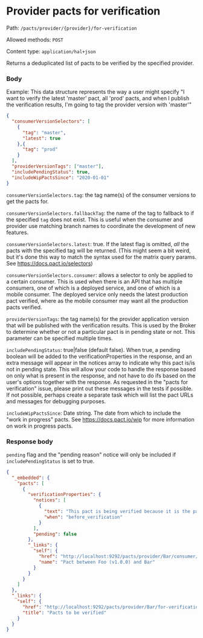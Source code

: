 # Provider pacts for verification

Path: `/pacts/provider/{provider}/for-verification`

Allowed methods: `POST`

Content type: `application/hal+json`

Returns a deduplicated list of pacts to be verified by the specified provider.

### Body

Example: This data structure represents the way a user might specify "I want to verify the latest 'master' pact, all 'prod' pacts, and when I publish the verification results, I'm going to tag the provider version with 'master'"


```json
{
  "consumerVersionSelectors": [
    {
      "tag": "master",
      "latest": true
    },{
      "tag": "prod"
    }
  ],
  "providerVersionTags": ["master"],
  "includePendingStatus": true,
  "includeWipPactsSince": "2020-01-01"
}
```

`consumerVersionSelectors.tag`: the tag name(s) of the consumer versions to get the pacts for.

`consumerVersionSelectors.fallbackTag`: the name of the tag to fallback to if the specified `tag` does not exist. This is useful when the consumer and provider use matching branch names to coordinate the development of new features.

`consumerVersionSelectors.latest`: true. If the latest flag is omitted, *all* the pacts with the specified tag will be returned. (This might seem a bit weird, but it's done this way to match the syntax used for the matrix query params. See https://docs.pact.io/selectors)

`consumerVersionSelectors.consumer`: allows a selector to only be applied to a certain consumer. This is used when there is an API that has multiple consumers, one of which is a deployed service, and one of which is a mobile consumer. The deployed service only needs the latest production pact verified, where as the mobile consumer may want all the production pacts verified.

`providerVersionTags`: the tag name(s) for the provider application version that will be published with the verification results. This is used by the Broker to determine whether or not a particular pact is in pending state or not. This parameter can be specified multiple times.

`includePendingStatus`: true|false (default false). When true, a pending boolean will be added to the verificationProperties in the response, and an extra message will appear in the notices array to indicate why this pact is/is not in pending state. This will allow your code to handle the response based on only what is present in the response, and not have to do ifs based on the user's options together with the response. As requested in the "pacts for verification" issue, please print out these messages in the tests if possible. If not possible, perhaps create a separate task which will list the pact URLs and messages for debugging purposes.

`includeWipPactsSince`: Date string. The date from which to include the "work in progress" pacts. See https://docs.pact.io/wip for more information on work in progress pacts.

### Response body

`pending` flag and  the "pending reason" notice will only be included if `includePendingStatus` is set to true.

```json
{
  "_embedded": {
    "pacts": [
      {
        "verificationProperties": {
          "notices": [
            {
              "text": "This pact is being verified because it is the pact for the latest version of Foo tagged with 'dev'",
              "when": "before_verification"
            }
          ],
          "pending": false
        },
        "_links": {
          "self": {
            "href": "http://localhost:9292/pacts/provider/Bar/consumer/Foo/pact-version/0e3369199f4008231946e0245474537443ccda2a",
            "name": "Pact between Foo (v1.0.0) and Bar"
          }
        }
      }
    ]
  },
  "_links": {
    "self": {
      "href": "http://localhost:9292/pacts/provider/Bar/for-verification",
      "title": "Pacts to be verified"
    }
  }
}
```
